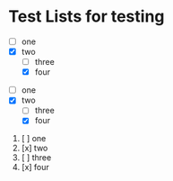 # Test Lists for testing

* [ ] one
* [x] two
  * [ ] three
  * [x] four

- [ ] one
- [x] two
  - [ ] three
  - [x] four

1. [ ] one
10. [x] two
  1. [ ] three
  10. [x] four
